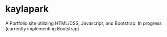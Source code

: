 # kaylapark
A Portfolio site utilizing HTML/CSS, Javascript, and Bootstrap. In progress (currently implementing Bootstrap)
